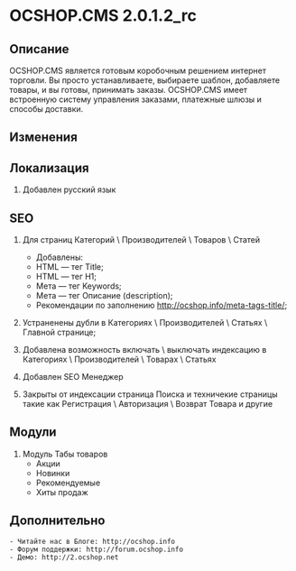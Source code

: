# OCSHOP.CMS 2.0.1.2_rc

## Описание

OCSHOP.CMS  является  готовым коробочным решением интернет торговли. Вы просто устанавливаете, выбираете шаблон, добавляете товары, и вы готовы, принимать заказы. OCSHOP.CMS имеет встроенную систему  управления заказами, платежные шлюзы и способы доставки.

## Изменения

## Локализация

1. Добавлен русский язык

## SEO

1. Для страниц Категорий \ Производителей \ Товаров \ Статей
	- Добавлены:
	- HTML — тег Title;
	- HTML — тег H1;
	- Мета — тег Keywords;
	- Мета — тег Описание (description);
	- Рекомендации по заполнению http://ocshop.info/meta-tags-title/;
	
2. Устраненены дубли в Категориях \ Производителей \ Статьях \ Главной странице;

3. Добавлена возможность включать \ выключать индексацию в Категориях \ Производителей \ Товарах \ Статьях

4. Добавлен SEO Менеджер

5. Закрыты от индексации страница Поиска и техничекие страницы такие как Регистрация \ Авторизация \ Возврат Товара и другие

## Модули

1. Модуль Табы товаров
	- Акции
	- Новинки
	- Рекомендуемые
	- Хиты продаж

## Дополнительно
	- Читайте нас в Блоге: http://ocshop.info
	- Форум поддержки: http://forum.ocshop.info
	- Демо: http://2.ocshop.net
